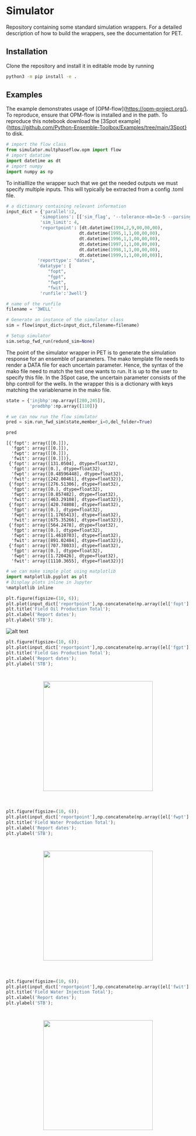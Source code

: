 # Simulator
Repository containing some standard simulation wrappers. For a detailed description of how to build the wrappers,
see the documentation for PET.

## Installation
Clone the repository and install it in editable mode by running
```bash
python3 -m pip install -e .
```

## Examples
The example demonstrates usage of [OPM-flow]{https://opm-project.org/}. To reproduce, ensure that OPM-flow is installed and in the path. To reproduce this notebook download the [3Spot example]{https://github.com/Python-Ensemble-Toolbox/Examples/tree/main/3Spot} to disk.


```python
# import the flow class
from simulator.multphaseflow.opm import flow
# import datatime
import datetime as dt
# import numpy
import numpy as np
```

To initialllize the wrapper such that we get the needed outputs we must specify multiple inputs. This will typically be extracted from a config .toml file.


```python
# a dictionary containing relevant information
input_dict = {'parallel':2,
             'simoptions': [['sim_flag', '--tolerance-mb=1e-5 --parsing-strictness=low']],
             'sim_limit': 4,
             'reportpoint': [dt.datetime(1994,2,9,00,00,00),
                            dt.datetime(1995,1,1,00,00,00),
                            dt.datetime(1996,1,1,00,00,00),
                            dt.datetime(1997,1,1,00,00,00),
                            dt.datetime(1998,1,1,00,00,00),
                            dt.datetime(1999,1,1,00,00,00)],
            'reporttype': "dates",
            'datatype': [
                "fopt",
                "fgpt",
                "fwpt",
                "fwit"],
             'runfile':'3well'}

# name of the runfile
filename = '3WELL'
```


```python
# Generate an instance of the simulator class
sim = flow(input_dict=input_dict,filename=filename)
```


```python
# Setup simulator
sim.setup_fwd_run(redund_sim=None)
```

The point of the simulator wrapper in PET is to generate the simulation response for an ensemble of parameters. The mako template file needs to render a DATA file for each uncertain parameter. Hence, the syntax of the mako file need to match the test one wants to run. It is up to the user to specify this file. In the 3Spot case, the uncertain parameter consists of the bhp controll for the wells. In the wrapper this is a dictionary with keys matching the variablename in the mako file.


```python
state = {'injbhp':np.array([280,245]),
         'prodbhp':np.array([110])}
```


```python
# we can now run the flow simulator
pred = sim.run_fwd_sim(state,member_i=0,del_folder=True)
```


```python
pred
```




    [{'fopt': array([[0.]]),
      'fgpt': array([[0.]]),
      'fwpt': array([[0.]]),
      'fwit': array([[0.]])},
     {'fopt': array([131.0504], dtype=float32),
      'fgpt': array([0.], dtype=float32),
      'fwpt': array([0.48596448], dtype=float32),
      'fwit': array([242.00461], dtype=float32)},
     {'fopt': array([276.51306], dtype=float32),
      'fgpt': array([0.], dtype=float32),
      'fwpt': array([0.857482], dtype=float32),
      'fwit': array([463.29108], dtype=float32)},
     {'fopt': array([420.74808], dtype=float32),
      'fgpt': array([0.], dtype=float32),
      'fwpt': array([1.1765413], dtype=float32),
      'fwit': array([675.35266], dtype=float32)},
     {'fopt': array([564.2478], dtype=float32),
      'fgpt': array([0.], dtype=float32),
      'fwpt': array([1.4610703], dtype=float32),
      'fwit': array([891.02484], dtype=float32)},
     {'fopt': array([707.78033], dtype=float32),
      'fgpt': array([0.], dtype=float32),
      'fwpt': array([1.720426], dtype=float32),
      'fwit': array([1110.3655], dtype=float32)}]




```python
# we can make simple plot using matplotlib
import matplotlib.pyplot as plt
# Display plots inline in Jupyter
%matplotlib inline
```


```python
plt.figure(figsize=(10, 6));
plt.plot(input_dict['reportpoint'],np.concatenate(np.array([el['fopt'].flatten() for el in pred])));
plt.title('Field Oil Production Total');
plt.xlabel('Report dates');
plt.ylabel('STB');
```

![alt text](https://github.com/Python-Ensemble-Toolbox/SimulatorWrap/tree/main/Example/README_11_0.png?raw=true)


```python
plt.figure(figsize=(10, 6));
plt.plot(input_dict['reportpoint'],np.concatenate(np.array([el['fgpt'].flatten() for el in pred])));
plt.title('Field Gas Production Total');
plt.xlabel('Report dates');
plt.ylabel('STB');
```


<h1 align="center">
<img src="https://github.com/Python-Ensemble-Toolbox/SimulatorWrap/tree/main/Example/README_12_0.png" width="300">
</h1><br>



```python
plt.figure(figsize=(10, 6));
plt.plot(input_dict['reportpoint'],np.concatenate(np.array([el['fwpt'].flatten() for el in pred])));
plt.title('Field Water Production Total');
plt.xlabel('Report dates');
plt.ylabel('STB');
```


<h1 align="center">
<img src="https://github.com/Python-Ensemble-Toolbox/SimulatorWrap/tree/main/Example/README_13_0.png" width="300">
</h1><br>



```python
plt.figure(figsize=(10, 6));
plt.plot(input_dict['reportpoint'],np.concatenate(np.array([el['fwit'].flatten() for el in pred])));
plt.title('Field Water Injection Total');
plt.xlabel('Report dates');
plt.ylabel('STB');
```


<h1 align="center">
<img src="https://github.com/Python-Ensemble-Toolbox/SimulatorWrap/tree/main/Example/README_14_0.png" width="300">
</h1><br>

